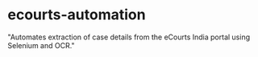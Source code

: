 # ecourts-automation
"Automates extraction of case details from the eCourts India portal using Selenium and OCR."
